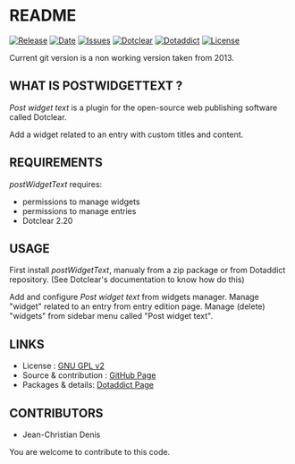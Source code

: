 # README

[![Release](https://img.shields.io/github/v/release/JcDenis/postWidgetText)](https://github.com/JcDenis/postWidgetText/releases)
[![Date](https://img.shields.io/github/release-date/JcDenis/postWidgetText)](https://github.com/JcDenis/postWidgetText/releases)
[![Issues](https://img.shields.io/github/issues/JcDenis/postWidgetText)](https://github.com/JcDenis/postWidgetText/issues)
[![Dotclear](https://img.shields.io/badge/dotclear-v2.19-blue.svg)](https://fr.dotclear.org/download)
[![Dotaddict](https://img.shields.io/badge/dotaddict-official-green.svg)](https://plugins.dotaddict.org/dc2/details/postWidgetText)
[![License](https://img.shields.io/github/license/JcDenis/postWidgetText)](https://github.com/JcDenis/postWidgetText/blob/master/LICENSE)

Current git version is a non working version taken from 2013.

## WHAT IS POSTWIDGETTEXT ?

_Post widget text_ is a plugin for the open-source 
web publishing software called Dotclear.

Add a widget related to an entry with custom titles and content.

## REQUIREMENTS

 _postWidgetText_ requires: 

  * permissions to manage widgets
  * permissions to manage entries
  * Dotclear 2.20

## USAGE

First install _postWidgetText_, manualy from a zip package or from 
Dotaddict repository. (See Dotclear's documentation to know how do this)

Add and configure _Post widget text_ from widgets manager.
Manage "widget" related to an entry from entry edition page.
Manage (delete) "widgets" from sidebar menu called "Post widget text".

## LINKS

 * License : [GNU GPL v2](https://www.gnu.org/licenses/old-licenses/lgpl-2.0.html)
 * Source & contribution : [GitHub Page](https://github.com/JcDenis/postWidgetText)
 * Packages & details:  [Dotaddict Page](https://plugins.dotaddict.org/dc2/details/postWidgetText)

## CONTRIBUTORS

 * Jean-Christian Denis

 You are welcome to contribute to this code.